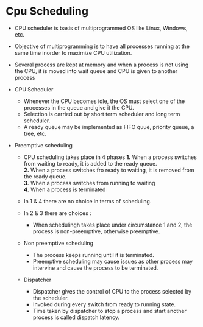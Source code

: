 # Cpu Scheduling

- CPU scheduler is basis of multiprogrammed OS like Linux, Windows, etc.
- Objective of multiprogramming is to have all processes running at the same time inorder to maximize CPU utilization.
- Several process are kept at memory and when a process is not using the CPU, it is moved into wait queue and CPU is given to another process

- CPU Scheduler

  - Whenever the CPU becomes idle, the OS must select one of the processes in the queue and give it the CPU.
  - Selection is carried out by short term scheduler and long term scheduler.
  - A ready queue may be implemented as FIFO quue, priority queue, a tree, etc.

- Preemptive scheduling

  - CPU scheduling takes place in 4 phases
    **1.** When a process switches from waiting to ready, it is added to the ready queue.  
    **2.** When a process switches fro ready to waiting, it is removed from the ready queue.  
    **3.** When a process switches from running to waiting  
    **4.** When a process is terminated
  - In 1 & 4 there are no choice in terms of scheduling.
  - In 2 & 3 there are choices :

    - When schedulingh takes place under circumstance 1 and 2, the process is non-preemptive, otherwise preemptive.

  - Non preemptive scheduling

    - The process keeps running until it is terminated.
    - Preemptive scheduling may cause issues as other process may intervine and cause the process to be terminated.

  - Dispatcher
    - Dispatcher gives the control of CPU to the process selected by the scheduler.
    - Invoked during every switch from ready to running state.
    - Time taken by dispatcher to stop a process and start another process is called dispatch latency.
